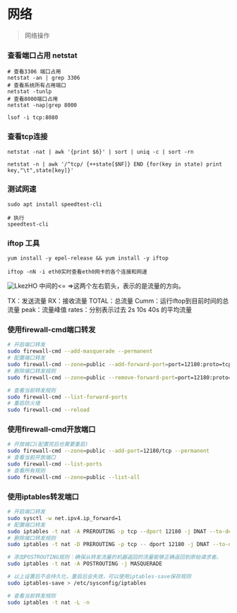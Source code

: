 # 网络
> 网络操作
### 查看端口占用 netstat
```shell script
# 查看3306 端口占用
netstat -an | grep 3306
# 查看系统所有占用端口
netstat -tunlp
# 查看8000端口占用
netstat -nap|grep 8000

lsof -i tcp:8080 
```


### 查看tcp连接
```shell script
netstat -nat | awk '{print $6}' | sort | uniq -c | sort -rn

netstat -n | awk '/^tcp/ {++state[$NF]} END {for(key in state) print key,"\t",state[key]}'
```

### 测试网速
```shell script
sudo apt install speedtest-cli

# 执行
speedtest-cli
```

### iftop 工具
```
yum install -y epel-release && yum install -y iftop

iftop -nN -i eth0实时查看eth0网卡的各个连接和网速

```

![LkezHO](https://chevereto.zhuangzexin.top/images/2021/11/01/LkezHO.png)
中间的<= =>这两个左右箭头，表示的是流量的方向。

TX：发送流量
RX：接收流量
TOTAL：总流量
Cumm：运行iftop到目前时间的总流量
peak：流量峰值
rates：分别表示过去 2s 10s 40s 的平均流量


### 使用firewall-cmd端口转发

```bash
# 开启端口转发
sudo firewall-cmd --add-masquerade --permanent
# 配置端口转发
sudo firewall-cmd --zone=public --add-forward-port=port=12180:proto=tcp:toaddr=20.10.32.7:toport=12180 --permanent
# 删除端口转发规则
sudo firewall-cmd --zone=public --remove-forward-port=port=12180:proto=tcp:toaddr=20.10.32.7:toport=12180 --permanent

# 查看当前转发规则
sudo firewall-cmd --list-forward-ports
# 重启防火墙
sudo firewall-cmd --reload
```

### 使用firewall-cmd开放端口

```bash
# 开放端口(配置完后也需要重启)
sudo firewall-cmd --zone=public --add-port=12180/tcp --permanent
# 查看当前开放端口
sudo firewall-cmd --list-ports
# 查看所有规则
sudo firewall-cmd --zone=public --list-all
```

### 使用iptables转发端口

```bash
# 开启端口转发
sudo sysctl -w net.ipv4.ip_forward=1
# 配置端口转发
sudo iptables -t nat -A PREROUTING -p tcp --dport 12180 -j DNAT --to-destination 20.10.32.7:12180
# 删除端口转发规则
sudo iptables -t nat -D PREROUTING -p tcp -- dport 12180 -j DNAT --to-destination 20.10.32.7:12180

# 添加POSTROUTING规则：确保从转发流量的机器返回的流量能够正确返回到原始请求者。
sudo iptables -t nat -A POSTROUTING -j MASQUERADE

# 以上设置后不会持久化，重启后会失效，可以使用iptables-save保存规则
sudo iptables-save > /etc/sysconfig/iptables

# 查看当前转发规则
sudo iptables -t nat -L -n
```
